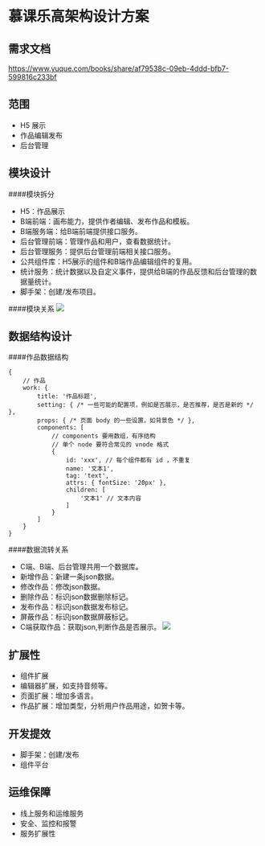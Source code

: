 # 慕课乐高架构设计方案

## 需求文档
https://www.yuque.com/books/share/af79538c-09eb-4ddd-bfb7-599816c233bf

## 范围
* H5 展示
* 作品编辑发布
* 后台管理

## 模块设计
####模块拆分
* H5：作品展示
* B端前端：画布能力，提供作者编辑、发布作品和模板。
* B端服务端：给B端前端提供接口服务。
* 后台管理前端：管理作品和用户，查看数据统计。
* 后台管理服务：提供后台管理前端相关接口服务。
* 公共组件库：H5展示的组件和B端作品编辑组件的复用。
* 统计服务：统计数据以及自定义事件，提供给B端的作品反馈和后台管理的数据量统计。
* 脚手架：创建/发布项目。
 
####模块关系
![](http://imooc-lego-homework.oss-cn-hangzhou.aliyuncs.com/docs/pages/%E9%87%8E%E7%81%AB/images/01-module.png)

## 数据结构设计
####作品数据结构
```$xslt
{
    // 作品
    work: {
        title: '作品标题',
        setting: { /* 一些可能的配置项，例如是否展示，是否推荐，是否是新的 */ },
        props: { /* 页面 body 的一些设置，如背景色 */ },
        components: [
            // components 要用数组，有序结构
            // 单个 node 要符合常见的 vnode 格式
            {
                id: 'xxx', // 每个组件都有 id ，不重复
                name: '文本1',
                tag: 'text',
                attrs: { fontSize: '20px' },
                children: [
                    '文本1' // 文本内容
                ]
            }
        ]
    }
}
```

####数据流转关系
* C端、B端、后台管理共用一个数据库。
* 新增作品：新建一条json数据。
* 修改作品：修改json数据。
* 删除作品：标识json数据删除标记。
* 发布作品：标识json数据发布标记。
* 屏蔽作品：标识json数据屏蔽标记。
* C端获取作品：获取json,判断作品是否展示。
![](http://imooc-lego-homework.oss-cn-hangzhou.aliyuncs.com/docs/pages/%E9%87%8E%E7%81%AB/images/01-data.png)

## 扩展性
* 组件扩展
* 编辑器扩展，如支持音频等。
* 页面扩展：增加多语言。
* 作品扩展：增加类型，分析用户作品用途，如贺卡等。

## 开发提效
* 脚手架：创建/发布
* 组件平台

## 运维保障
* 线上服务和运维服务
* 安全、监控和报警
* 服务扩展性
